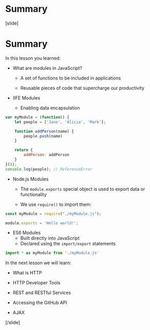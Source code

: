 # Summary

[slide]

# Summary

In this lesson you learned:

- What are modules in JavaScript?

	- A set of functions to be included in applications

    - Reusable pieces of code that supercharge our productivity


- IIFE Modules
    - Enabling data encapsulation

```js 
var myModule = (function() {
    let people = ['Jane', 'Alicia', 'Mark'];

    function addPerson(name) {
        people.push(name)
    }

    return {    
        addPerson: addPerson
    }
}());
console.log(people); // ReferenceError
```

- Node\.js Modules
  
	- The `module.exports` special object is used to export data or functionality
  
    - We use `require()` to import them:

```js
const myModule = require("./myModule.js");

module.exports = 'Hello world!';
```

- ES6 Modules
	- Built directly into JavaScript
	- Declared using the `import/export` statements

```js
import * as myModule from './myModule.js'
```

In the next lesson we will learn:

- What is HTTP

- HTTP Developer Tools

- REST and RESTful Services

- Accessing the GitHub API​

- AJAX

[/slide]

